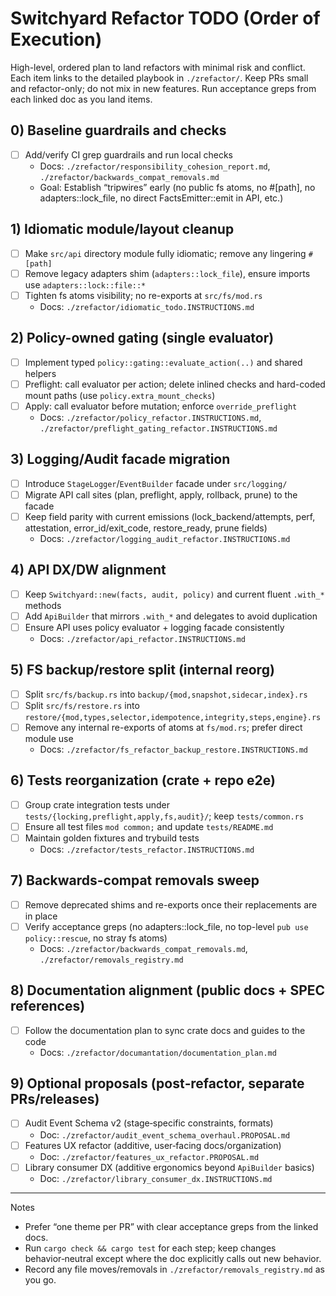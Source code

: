 # Switchyard Refactor TODO (Order of Execution)

High-level, ordered plan to land refactors with minimal risk and conflict. Each item links to the detailed playbook in `./zrefactor/`. Keep PRs small and refactor-only; do not mix in new features. Run acceptance greps from each linked doc as you land items.

## 0) Baseline guardrails and checks

- [ ] Add/verify CI grep guardrails and run local checks
  - Docs: `./zrefactor/responsibility_cohesion_report.md`, `./zrefactor/backwards_compat_removals.md`
  - Goal: Establish “tripwires” early (no public fs atoms, no #[path], no adapters::lock_file, no direct FactsEmitter::emit in API, etc.)

## 1) Idiomatic module/layout cleanup

- [ ] Make `src/api` directory module fully idiomatic; remove any lingering `#[path]`
- [ ] Remove legacy adapters shim (`adapters::lock_file`), ensure imports use `adapters::lock::file::*`
- [ ] Tighten fs atoms visibility; no re-exports at `src/fs/mod.rs`
  - Docs: `./zrefactor/idiomatic_todo.INSTRUCTIONS.md`

## 2) Policy-owned gating (single evaluator)

- [ ] Implement typed `policy::gating::evaluate_action(..)` and shared helpers
- [ ] Preflight: call evaluator per action; delete inlined checks and hard-coded mount paths (use `policy.extra_mount_checks`)
- [ ] Apply: call evaluator before mutation; enforce `override_preflight`
  - Docs: `./zrefactor/policy_refactor.INSTRUCTIONS.md`, `./zrefactor/preflight_gating_refactor.INSTRUCTIONS.md`

## 3) Logging/Audit facade migration

- [ ] Introduce `StageLogger`/`EventBuilder` facade under `src/logging/`
- [ ] Migrate API call sites (plan, preflight, apply, rollback, prune) to the facade
- [ ] Keep field parity with current emissions (lock_backend/attempts, perf, attestation, error_id/exit_code, restore_ready, prune fields)
  - Docs: `./zrefactor/logging_audit_refactor.INSTRUCTIONS.md`

## 4) API DX/DW alignment

- [ ] Keep `Switchyard::new(facts, audit, policy)` and current fluent `.with_*` methods
- [ ] Add `ApiBuilder` that mirrors `.with_*` and delegates to avoid duplication
- [ ] Ensure API uses policy evaluator + logging facade consistently
  - Docs: `./zrefactor/api_refactor.INSTRUCTIONS.md`

## 5) FS backup/restore split (internal reorg)

- [ ] Split `src/fs/backup.rs` into `backup/{mod,snapshot,sidecar,index}.rs`
- [ ] Split `src/fs/restore.rs` into `restore/{mod,types,selector,idempotence,integrity,steps,engine}.rs`
- [ ] Remove any internal re-exports of atoms at `fs/mod.rs`; prefer direct module use
  - Docs: `./zrefactor/fs_refactor_backup_restore.INSTRUCTIONS.md`

## 6) Tests reorganization (crate + repo e2e)

- [ ] Group crate integration tests under `tests/{locking,preflight,apply,fs,audit}/`; keep `tests/common.rs`
- [ ] Ensure all test files `mod common;` and update `tests/README.md`
- [ ] Maintain golden fixtures and trybuild tests
  - Docs: `./zrefactor/tests_refactor.INSTRUCTIONS.md`

## 7) Backwards-compat removals sweep

- [ ] Remove deprecated shims and re-exports once their replacements are in place
- [ ] Verify acceptance greps (no adapters::lock_file, no top-level `pub use policy::rescue`, no stray fs atoms)
  - Docs: `./zrefactor/backwards_compat_removals.md`, `./zrefactor/removals_registry.md`

## 8) Documentation alignment (public docs + SPEC references)

- [ ] Follow the documentation plan to sync crate docs and guides to the code
  - Docs: `./zrefactor/documantation/documentation_plan.md`

## 9) Optional proposals (post‑refactor, separate PRs/releases)

- [ ] Audit Event Schema v2 (stage‑specific constraints, formats)
  - Doc: `./zrefactor/audit_event_schema_overhaul.PROPOSAL.md`
- [ ] Features UX refactor (additive, user‑facing docs/organization)
  - Doc: `./zrefactor/features_ux_refactor.PROPOSAL.md`
- [ ] Library consumer DX (additive ergonomics beyond `ApiBuilder` basics)
  - Doc: `./zrefactor/library_consumer_dx.INSTRUCTIONS.md`

---

Notes

- Prefer “one theme per PR” with clear acceptance greps from the linked docs.
- Run `cargo check && cargo test` for each step; keep changes behavior‑neutral except where the doc explicitly calls out new behavior.
- Record any file moves/removals in `./zrefactor/removals_registry.md` as you go.
